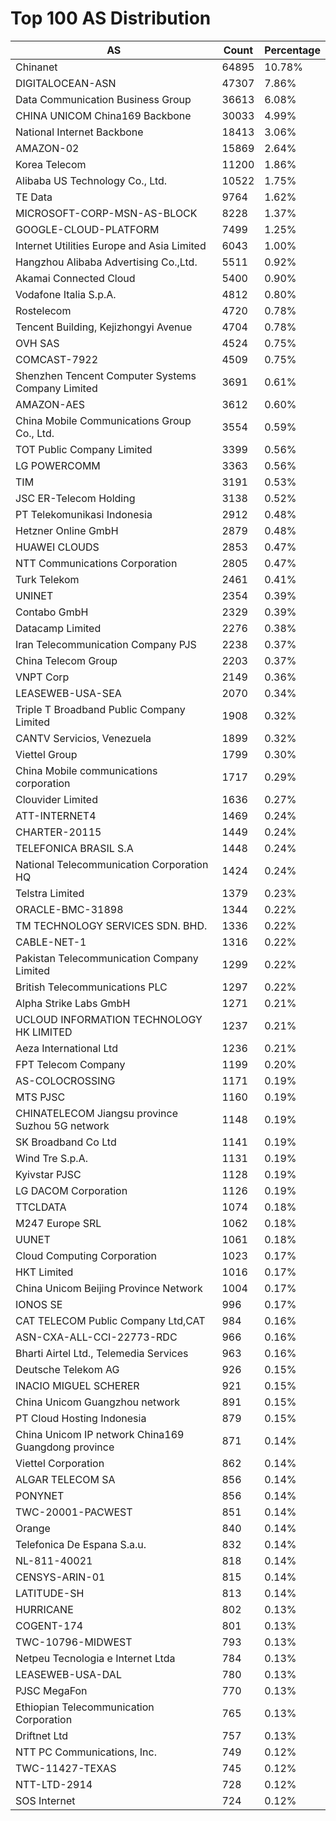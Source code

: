 # Top 100 AS Distribution
| AS | Count | Percentage |
|----|----|----|
| Chinanet | 64895 | 10.78% |
| DIGITALOCEAN-ASN | 47307 | 7.86% |
| Data Communication Business Group | 36613 | 6.08% |
| CHINA UNICOM China169 Backbone | 30033 | 4.99% |
| National Internet Backbone | 18413 | 3.06% |
| AMAZON-02 | 15869 | 2.64% |
| Korea Telecom | 11200 | 1.86% |
| Alibaba US Technology Co., Ltd. | 10522 | 1.75% |
| TE Data | 9764 | 1.62% |
| MICROSOFT-CORP-MSN-AS-BLOCK | 8228 | 1.37% |
| GOOGLE-CLOUD-PLATFORM | 7499 | 1.25% |
| Internet Utilities Europe and Asia Limited | 6043 | 1.00% |
| Hangzhou Alibaba Advertising Co.,Ltd. | 5511 | 0.92% |
| Akamai Connected Cloud | 5400 | 0.90% |
| Vodafone Italia S.p.A. | 4812 | 0.80% |
| Rostelecom | 4720 | 0.78% |
| Tencent Building, Kejizhongyi Avenue | 4704 | 0.78% |
| OVH SAS | 4524 | 0.75% |
| COMCAST-7922 | 4509 | 0.75% |
| Shenzhen Tencent Computer Systems Company Limited | 3691 | 0.61% |
| AMAZON-AES | 3612 | 0.60% |
| China Mobile Communications Group Co., Ltd. | 3554 | 0.59% |
| TOT Public Company Limited | 3399 | 0.56% |
| LG POWERCOMM | 3363 | 0.56% |
| TIM | 3191 | 0.53% |
| JSC ER-Telecom Holding | 3138 | 0.52% |
| PT Telekomunikasi Indonesia | 2912 | 0.48% |
| Hetzner Online GmbH | 2879 | 0.48% |
| HUAWEI CLOUDS | 2853 | 0.47% |
| NTT Communications Corporation | 2805 | 0.47% |
| Turk Telekom | 2461 | 0.41% |
| UNINET | 2354 | 0.39% |
| Contabo GmbH | 2329 | 0.39% |
| Datacamp Limited | 2276 | 0.38% |
| Iran Telecommunication Company PJS | 2238 | 0.37% |
| China Telecom Group | 2203 | 0.37% |
| VNPT Corp | 2149 | 0.36% |
| LEASEWEB-USA-SEA | 2070 | 0.34% |
| Triple T Broadband Public Company Limited | 1908 | 0.32% |
| CANTV Servicios, Venezuela | 1899 | 0.32% |
| Viettel Group | 1799 | 0.30% |
| China Mobile communications corporation | 1717 | 0.29% |
| Clouvider Limited | 1636 | 0.27% |
| ATT-INTERNET4 | 1469 | 0.24% |
| CHARTER-20115 | 1449 | 0.24% |
| TELEFONICA BRASIL S.A | 1448 | 0.24% |
| National Telecommunication Corporation HQ | 1424 | 0.24% |
| Telstra Limited | 1379 | 0.23% |
| ORACLE-BMC-31898 | 1344 | 0.22% |
| TM TECHNOLOGY SERVICES SDN. BHD. | 1336 | 0.22% |
| CABLE-NET-1 | 1316 | 0.22% |
| Pakistan Telecommunication Company Limited | 1299 | 0.22% |
| British Telecommunications PLC | 1297 | 0.22% |
| Alpha Strike Labs GmbH | 1271 | 0.21% |
| UCLOUD INFORMATION TECHNOLOGY HK LIMITED | 1237 | 0.21% |
| Aeza International Ltd | 1236 | 0.21% |
| FPT Telecom Company | 1199 | 0.20% |
| AS-COLOCROSSING | 1171 | 0.19% |
| MTS PJSC | 1160 | 0.19% |
| CHINATELECOM Jiangsu province Suzhou 5G network | 1148 | 0.19% |
| SK Broadband Co Ltd | 1141 | 0.19% |
| Wind Tre S.p.A. | 1131 | 0.19% |
| Kyivstar PJSC | 1128 | 0.19% |
| LG DACOM Corporation | 1126 | 0.19% |
| TTCLDATA | 1074 | 0.18% |
| M247 Europe SRL | 1062 | 0.18% |
| UUNET | 1061 | 0.18% |
| Cloud Computing Corporation | 1023 | 0.17% |
| HKT Limited | 1016 | 0.17% |
| China Unicom Beijing Province Network | 1004 | 0.17% |
| IONOS SE | 996 | 0.17% |
| CAT TELECOM Public Company Ltd,CAT | 984 | 0.16% |
| ASN-CXA-ALL-CCI-22773-RDC | 966 | 0.16% |
| Bharti Airtel Ltd., Telemedia Services | 963 | 0.16% |
| Deutsche Telekom AG | 926 | 0.15% |
| INACIO MIGUEL SCHERER | 921 | 0.15% |
| China Unicom Guangzhou network | 891 | 0.15% |
| PT Cloud Hosting Indonesia | 879 | 0.15% |
| China Unicom IP network China169 Guangdong province | 871 | 0.14% |
| Viettel Corporation | 862 | 0.14% |
| ALGAR TELECOM SA | 856 | 0.14% |
| PONYNET | 856 | 0.14% |
| TWC-20001-PACWEST | 851 | 0.14% |
| Orange | 840 | 0.14% |
| Telefonica De Espana S.a.u. | 832 | 0.14% |
| NL-811-40021 | 818 | 0.14% |
| CENSYS-ARIN-01 | 815 | 0.14% |
| LATITUDE-SH | 813 | 0.14% |
| HURRICANE | 802 | 0.13% |
| COGENT-174 | 801 | 0.13% |
| TWC-10796-MIDWEST | 793 | 0.13% |
| Netpeu Tecnologia e Internet Ltda | 784 | 0.13% |
| LEASEWEB-USA-DAL | 780 | 0.13% |
| PJSC MegaFon | 770 | 0.13% |
| Ethiopian Telecommunication Corporation | 765 | 0.13% |
| Driftnet Ltd | 757 | 0.13% |
| NTT PC Communications, Inc. | 749 | 0.12% |
| TWC-11427-TEXAS | 745 | 0.12% |
| NTT-LTD-2914 | 728 | 0.12% |
| SOS Internet | 724 | 0.12% |
